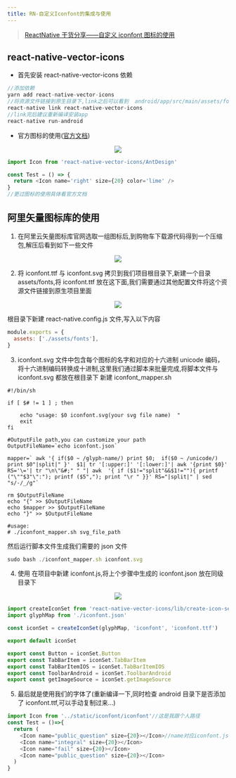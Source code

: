 ```yaml
---
title: RN-自定义Iconfont的集成与使用
---
```


> [ReactNative 干货分享——自定义 iconfont 图标的使用](https://juejin.im/post/5ae1685bf265da0b8a675199#comment)

## react-native-vector-icons

- 首先安装 react-native-vector-icons 依赖

```js
//添加依赖
yarn add react-native-vector-icons
//将资源文件链接到原生目录下,link之后可以看到  android/app/src/main/assets/fonts目录下的ttf文件
react-native link react-native-vector-icons
//link完后建议重新编译安装app
react-native run-android

```

- 官方图标的使用([官方文档](https://oblador.github.io/react-native-vector-icons/))

<div style="text-align: center;">
  <img src="https://xjq-blog.oss-cn-shenzhen.aliyuncs.com/blog/CustomizeIconfont/officailDoc.png"/>
</div>

```js
import Icon from 'react-native-vector-icons/AntDesign'

const Test = () => {
  return <Icon name='right' size={20} color='lime' />
}
//更过图标的使用具体看官方文档
```

## 阿里矢量图标库的使用

1. 在阿里云矢量图标库官网选取一组图标后,到购物车下载源代码得到一个压缩包,解压后看到如下一些文件

<div style="text-align: center;">
  <img src="https://xjq-blog.oss-cn-shenzhen.aliyuncs.com/blog/CustomizeIconfont/iconfontCode.png"/>
</div>

2. 将 iconfont.ttf 与 iconfont.svg 拷贝到我们项目根目录下,新建一个目录 assets/fonts,将 iconfont.ttf 放在这下面,我们需要通过其他配置文件将这个资源文件链接到原生项目里面

<div style="text-align: center;">
  <img src="https://xjq-blog.oss-cn-shenzhen.aliyuncs.com/blog/CustomizeIconfont/iconfontPath.png"/>
</div>

根目录下新建 react-native.config.js 文件,写入以下内容

```js
module.exports = {
  assets: ['./assets/fonts'],
}
```

3. iconfont.svg 文件中包含每个图标的名字和对应的十六进制 unicode 编码，将十六进制编码转换成十进制,这里我们通过脚本来批量完成,将脚本文件与 iconfont.svg 都放在根目录下
   新建 iconfont_mapper.sh

```Shell
#!/bin/sh

if [ $# != 1 ] ; then

	echo "usage: $0 iconfont.svg(your svg file name)  "
	exit
fi

#OutputFile path,you can customize your path
OutputFileName=`echo iconfont.json`

mapper=` awk '{ if($0 ~ /glyph-name/) print $0;  if($0 ~ /unicode/)  print $0"|split|" }'  $1| tr '[:upper:]' '[:lower:]'| awk '{print $0}'  RS='\='| tr "\n\"&#;" " "| awk  '{ if ($1!="split"&&$1!=""){ printf ("\""$3"\":"); printf ($5","); print "\r " }}' RS="|split|" | sed "s/-/_/g"`

rm $OutputFileName
echo "{" >> $OutputFileName
echo $mapper >> $OutputFileName
echo "}" >> $OutputFileName

#usage:
# ./iconfont_mapper.sh svg_file_path
```

然后运行脚本文件生成我们需要的 json 文件

```js
sudo bash ./iconfont_mapper.sh iconfont.svg
```

4. 使用
   在项目中新建 iconfont.js,将上个步骤中生成的 iconfont.json 放在同级目录下

<div style="text-align: center;">
  <img src="https://xjq-blog.oss-cn-shenzhen.aliyuncs.com/blog/CustomizeIconfont/iconfontJson.png"/>
</div>

```js
import createIconSet from 'react-native-vector-icons/lib/create-icon-set'
import glyphMap from './iconfont.json'

const iconSet = createIconSet(glyphMap, 'iconfont', 'iconfont.ttf')

export default iconSet

export const Button = iconSet.Button
export const TabBarItem = iconSet.TabBarItem
export const TabBarItemIOS = iconSet.TabBarItemIOS
export const ToolbarAndroid = iconSet.ToolbarAndroid
export const getImageSource = iconSet.getImageSource
```

5. 最后就是使用我们的字体了(重新编译一下,同时检查 android 目录下是否添加了 iconfont.ttf,可以手动复制过来...)

```js
import Icon from '../static/iconfont/iconfont'//这是我跟个人路径
const Test = ()=>{
  return (
    <Icon name="public_question" size={20}></Icon>//name对应iconfont.json中的key
    <Icon name="integral" size={20}></Icon>
    <Icon name="fail" size={20}></Icon>
    <Icon name="public_question" size={20}></Icon>
  )
}
```
